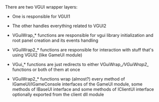 There are two VGUI wrapper layers:

* One is responsible for VGUI1
* The other handles everything related to VGUI2

* VGuiWrap_* functions are responsible for vgui library initialization and root panel creation and its events handling
* VGuiWrap2_* functions are responsible for interaction with stuff that's using VGUI2 (like GameUI module)
* VGui_* functions are just redirects to either VGuiWrap_*/VGuiWrap2_* functions or both of them at once
* VGuiWrap2_* functions wrap (almost?) every method of IGameUI/IGameConsole interfaces of the GameUI module, some methods of IBaseUI interface and some methods of IClientUI interface 
optionally exported from the client dll module